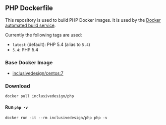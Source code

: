 ## PHP Dockerfile


This repository is used to build PHP Docker images. It is used by the [Docker automated build service](https://registry.hub.docker.com/u/inclusivedesign/php/).

Currently the following tags are used:

* `latest` (default): PHP 5.4 (alias to `5.4`)
* `5.4`: PHP 5.4


### Base Docker Image

* [inclusivedesign/centos:7](https://registry.hub.docker.com/u/inclusivedesign/centos/)


### Download

    docker pull inclusivedesign/php

#### Run `php -v`

    docker run -it --rm inclusivedesign/php php -v